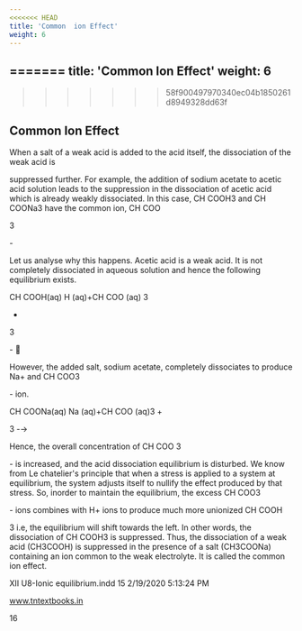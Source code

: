 ```yaml
---
<<<<<<< HEAD
title: 'Common  ion Effect'
weight: 6
---
```


=======
title: 'Common Ion Effect'
weight: 6
---




>>>>>>> 58f900497970340ec04b1850261d8949328dd63f
## Common Ion Effect
 When a salt of a weak acid is added to the acid itself, the dissociation of the weak acid is

suppressed further. For example, the addition of sodium acetate to acetic acid solution leads to the suppression in the dissociation of acetic acid which is already weakly dissociated. In this case, CH COOH3 and CH COONa3 have the common ion, CH COO

3

\-

Let us analyse why this happens. Acetic acid is a weak acid. It is not completely dissociated in aqueous solution and hence the following equilibrium exists.

CH COOH(aq) H (aq)+CH COO (aq) 3

+

3

\- 

However, the added salt, sodium acetate, completely dissociates to produce Na+ and CH COO3

\- ion.

CH COONa(aq) Na (aq)+CH COO (aq)3 +

3 -→

Hence, the overall concentration of CH COO 3

\- is increased, and the acid dissociation equilibrium is disturbed. We know from Le chatelier's principle that when a stress is applied to a system at equilibrium, the system adjusts itself to nullify the effect produced by that stress. So, inorder to maintain the equilibrium, the excess CH COO3

\- ions combines with H+ ions to produce much more unionized CH COOH

3 i.e, the equilibrium will shift towards the left. In other words, the dissociation of CH COOH3 is suppressed. Thus, the dissociation of a weak acid (CH3COOH) is suppressed in the presence of a salt (CH3COONa) containing an ion common to the weak electrolyte. It is called the common ion effect.

XII U8-Ionic equilibrium.indd 15 2/19/2020 5:13:24 PM

www.tntextbooks.in




  

16
